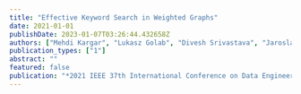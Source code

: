```yaml
---
title: "Effective Keyword Search in Weighted Graphs"
date: 2021-01-01
publishDate: 2023-01-07T03:26:44.432658Z
authors: ["Mehdi Kargar", "Lukasz Golab", "Divesh Srivastava", "Jaroslaw Szlichta", "Morteza Zihayat"]
publication_types: ["1"]
abstract: ""
featured: false
publication: "*2021 IEEE 37th International Conference on Data Engineering (ICDE)*"
---
```


